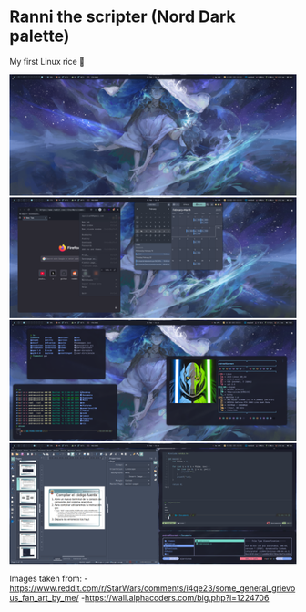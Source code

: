 # Ranni the scripter (Nord Dark palette)
My first Linux rice :tada:

![Previews](screenshots/w1.png)
![Previews](screenshots/w2.png)
![Previews](screenshots/w3.png)
![Previews](screenshots/w4.png)

Images taken from:
-https://www.reddit.com/r/StarWars/comments/i4qe23/some_general_grievous_fan_art_by_me/
-https://wall.alphacoders.com/big.php?i=1224706


